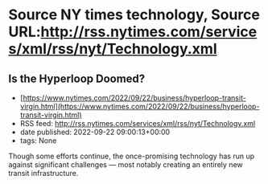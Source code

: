 # Source NY times technology, Source URL:http://rss.nytimes.com/services/xml/rss/nyt/Technology.xml

## Is the Hyperloop Doomed?
 - [https://www.nytimes.com/2022/09/22/business/hyperloop-transit-virgin.html](https://www.nytimes.com/2022/09/22/business/hyperloop-transit-virgin.html)
 - RSS feed: http://rss.nytimes.com/services/xml/rss/nyt/Technology.xml
 - date published: 2022-09-22 09:00:13+00:00
 - tags: None

Though some efforts continue, the once-promising technology has run up against significant challenges — most notably creating an entirely new transit infrastructure.

